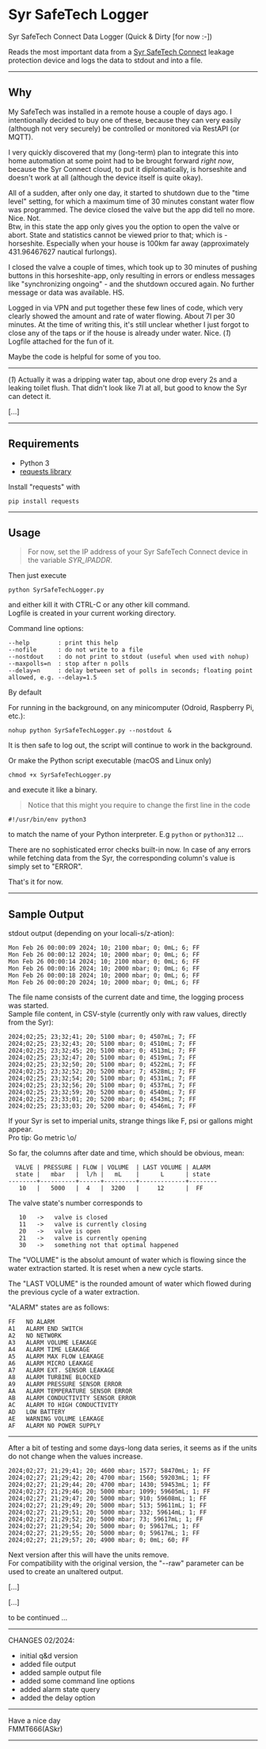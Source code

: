 Syr SafeTech Logger
===================

Syr SafeTech Connect Data Logger (Quick & Dirty [for now :-])

Reads the most important data from a [Syr SafeTech Connect][1] leakage protection device and logs the data to stdout and into a file.

---
## Why
My SafeTech was installed in a remote house a couple of days ago. I intentionally decided to buy one of these, because they can very easily (although not very securely) be controlled or monitored via RestAPI (or MQTT).

I very quickly discovered that my (long-term) plan to integrate this into home automation at some point had to be brought forward *right now*, because the Syr Connect cloud, to put it diplomatically, is horseshite and doesn't work at all (although the device itself is quite okay).

All of a sudden, after only one day, it started to shutdown due to the "time level" setting, for which a maximum time of 30 minutes constant water flow was programmed. The device closed the valve but the app did tell no more. Nice. Not.  
Btw, in this state the app only gives you the option to open the valve or abort. State and statistics cannot be viewed prior
to that; which is - horseshite. Especially when your house is 100km far away (approximately 431.96467627 nautical furlongs).

I closed the valve a couple of times, which took up to 30 minutes of pushing buttons in this horseshite-app, only resulting
in errors or endless messages like "synchronizing ongoing" - and the shutdown occured again. No further message or data
was available. HS.

Logged in via VPN and put together these few lines of code, which very clearly showed the amount and rate of water
flowing. About 7l per 30 minutes. At the time of writing this, it's still unclear whether I just forgot to close any of the taps or
if the house is already under water. Nice. (*1*)  
Logfile attached for the fun of it.

Maybe the code is helpful for some of you too.

---
(*1*) Actually it was a dripping water tap, about one drop every 2s and a leaking toilet flush.
That didn't look like 7l at all, but good to know the Syr can detect it.

[...]


---
## Requirements

  - Python 3
  - [requests library][2]

Install "requests" with

    pip install requests


---
## Usage

> For now, set the IP address of your Syr SafeTech Connect device in the variable *SYR_IPADDR*.

Then just execute

    python SyrSafeTechLogger.py

and either kill it with CTRL-C or any other kill command.  
Logfile is created in your current working directory.

Command line options:

    --help        : print this help
    --nofile      : do not write to a file
    --nostdout    : do not print to stdout (useful when used with nohup)
    --maxpolls=n  : stop after n polls
    --delay=n     : delay between set of polls in seconds; floating point allowed, e.g. --delay=1.5

By default

For running in the background, on any minicomputer (Odroid, Raspberry Pi, etc.):

    nohup python SyrSafeTechLogger.py --nostdout &

It is then safe to log out, the script will continue to work in the background.

Or make the Python script executable (macOS and Linux only)

    chmod +x SyrSafeTechLogger.py

and execute it like a binary.

> Notice that this might you require to change the first line in the code

    #!/usr/bin/env python3

to match the name of your Python interpreter. E.g ```python``` or ```python312``` ...

There are no sophisticated error checks built-in now. In case of any errors while fetching data from the Syr,
the corresponding column's value is simply set to "ERROR".

That's it for now.



---
## Sample Output
stdout output (depending on your locali-s/z-ation):

    Mon Feb 26 00:00:09 2024; 10; 2100 mbar; 0; 0mL; 6; FF
    Mon Feb 26 00:00:12 2024; 10; 2000 mbar; 0; 0mL; 6; FF
    Mon Feb 26 00:00:14 2024; 10; 2100 mbar; 0; 0mL; 6; FF
    Mon Feb 26 00:00:16 2024; 10; 2000 mbar; 0; 0mL; 6; FF
    Mon Feb 26 00:00:18 2024; 10; 2000 mbar; 0; 0mL; 6; FF
    Mon Feb 26 00:00:20 2024; 10; 2000 mbar; 0; 0mL; 6; FF

The file name consists of the current date and time, the logging process was started.  
Sample file content, in CSV-style (currently only with raw values, directly from the Syr):

    2024;02;25; 23;32;41; 20; 5100 mbar; 0; 4507mL; 7; FF
    2024;02;25; 23;32;43; 20; 5100 mbar; 0; 4510mL; 7; FF
    2024;02;25; 23;32;45; 20; 5100 mbar; 0; 4513mL; 7; FF
    2024;02;25; 23;32;47; 20; 5100 mbar; 0; 4519mL; 7; FF
    2024;02;25; 23;32;50; 20; 5100 mbar; 0; 4522mL; 7; FF
    2024;02;25; 23;32;52; 20; 5200 mbar; 7; 4528mL; 7; FF
    2024;02;25; 23;32;54; 20; 5100 mbar; 0; 4531mL; 7; FF
    2024;02;25; 23;32;56; 20; 5100 mbar; 0; 4537mL; 7; FF
    2024;02;25; 23;32;59; 20; 5200 mbar; 0; 4540mL; 7; FF
    2024;02;25; 23;33;01; 20; 5200 mbar; 0; 4543mL; 7; FF
    2024;02;25; 23;33;03; 20; 5200 mbar; 0; 4546mL; 7; FF

If your Syr is set to imperial units, strange things like F, psi or gallons might appear.  
Pro tip: Go metric \o/

So far, the columns after date and time, which should be obvious, mean:

      VALVE | PRESSURE | FLOW | VOLUME  | LAST VOLUME | ALARM
      state |   mbar   |  l/h |   mL    |      L      | state
    --------+----------+------+---------+-------------+--------
       10   |   5000   |  4   |  3200   |     12      |  FF

The valve state's number corresponds to

       10   ->   valve is closed
       11   ->   valve is currently closing
       20   ->   valve is open
       21   ->   valve is currently opening
       30   ->   something not that optimal happened

The "VOLUME" is the absolut amount of water which is flowing since the water extraction started.
It is reset when a new cycle starts.

The "LAST VOLUME" is the rounded amount of water which flowed during the previous cycle of a water extraction.

"ALARM" states are as follows:

    FF   NO ALARM
    A1   ALARM END SWITCH
    A2   NO NETWORK
    A3   ALARM VOLUME LEAKAGE
    A4   ALARM TIME LEAKAGE
    A5   ALARM MAX FLOW LEAKAGE
    A6   ALARM MICRO LEAKAGE
    A7   ALARM EXT. SENSOR LEAKAGE
    A8   ALARM TURBINE BLOCKED
    A9   ALARM PRESSURE SENSOR ERROR
    AA   ALARM TEMPERATURE SENSOR ERROR
    AB   ALARM CONDUCTIVITY SENSOR ERROR
    AC   ALARM TO HIGH CONDUCTIVITY
    AD   LOW BATTERY
    AE   WARNING VOLUME LEAKAGE
    AF   ALARM NO POWER SUPPLY

---
After a bit of testing and some days-long data series, it seems as if
the units do not change when the values increase.

    2024;02;27; 21;29;41; 20; 4600 mbar; 1577; 58470mL; 1; FF
    2024;02;27; 21;29;42; 20; 4700 mbar; 1560; 59203mL; 1; FF
    2024;02;27; 21;29;44; 20; 4700 mbar; 1430; 59453mL; 1; FF
    2024;02;27; 21;29;46; 20; 5000 mbar; 1099; 59605mL; 1; FF
    2024;02;27; 21;29;47; 20; 5000 mbar; 910; 59608mL; 1; FF
    2024;02;27; 21;29;49; 20; 5000 mbar; 513; 59611mL; 1; FF
    2024;02;27; 21;29;51; 20; 5000 mbar; 332; 59614mL; 1; FF
    2024;02;27; 21;29;52; 20; 5000 mbar; 73; 59617mL; 1; FF
    2024;02;27; 21;29;54; 20; 5000 mbar; 0; 59617mL; 1; FF
    2024;02;27; 21;29;55; 20; 5000 mbar; 0; 59617mL; 1; FF
    2024;02;27; 21;29;57; 20; 4900 mbar; 0; 0mL; 60; FF

Next version after this will have the units remove.  
For compatibility with the original version, the "--raw" parameter can be used to create an unaltered output.

[...]


[...]

to be continued ...

---
CHANGES 02/2024:
  - initial q&d version
  - added file output
  - added sample output file
  - added some command line options
  - added alarm state query
  - added the delay option

---
Have a nice day  
FMMT666(ASkr)

---
[1]: https://www.syr.de/en/Products/CB9D9A72-BC51-40CE-840E-73401981A519/SafeTech-Connect
[2]: https://pypi.org/project/requests/
